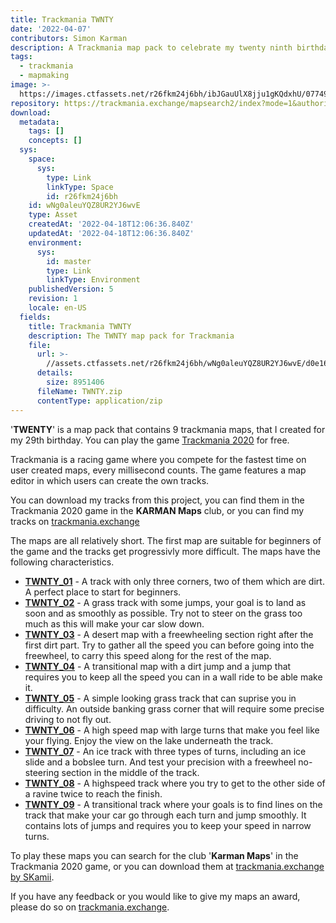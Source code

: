 ```yaml
---
title: Trackmania TWNTY
date: '2022-04-07'
contributors: Simon Karman
description: A Trackmania map pack to celebrate my twenty ninth birthday.
tags:
  - trackmania
  - mapmaking
image: >-
  https://images.ctfassets.net/r26fkm24j6bh/ibJGauUlX8jju1gKQdxhU/077493aa341990ada63c398aa9864e54/TWNTY.png
repository: https://trackmania.exchange/mapsearch2/index?mode=1&authorid=46114
download:
  metadata:
    tags: []
    concepts: []
  sys:
    space:
      sys:
        type: Link
        linkType: Space
        id: r26fkm24j6bh
    id: wNg0aleuYQZ8UR2YJ6wvE
    type: Asset
    createdAt: '2022-04-18T12:06:36.840Z'
    updatedAt: '2022-04-18T12:06:36.840Z'
    environment:
      sys:
        id: master
        type: Link
        linkType: Environment
    publishedVersion: 5
    revision: 1
    locale: en-US
  fields:
    title: Trackmania TWNTY
    description: The TWNTY map pack for Trackmania
    file:
      url: >-
        //assets.ctfassets.net/r26fkm24j6bh/wNg0aleuYQZ8UR2YJ6wvE/d0e165a7a33fd33f2a7a699c797f2f6d/TWNTY.zip
      details:
        size: 8951406
      fileName: TWNTY.zip
      contentType: application/zip
---
```


'__TWENTY__' is a map pack that contains 9 trackmania maps, that I created for my 29th birthday. You can play the game [Trackmania 2020](https://www.trackmania.com/) for free.

Trackmania is a racing game where you compete for the fastest time on user created maps, every millisecond counts. The game features a map editor in which users can create the own tracks.

You can download my tracks from this project, you can find them in the Trackmania 2020 game in the __KARMAN Maps__ club, or you can find my tracks on [trackmania.exchange](https://trackmania.exchange/mapsearch2/index?mode=1&authorid=46114)

The maps are all relatively short. The first map are suitable for beginners of the game and the tracks get progressivly more difficult. The maps have the following characteristics.
- [__TWNTY_01__](https://trackmania.exchange/maps/56551/twnty01) - A track with only three corners, two of them which are dirt. A perfect place to start for beginners.
- [__TWNTY_02__](https://trackmania.exchange/maps/56552/twnty02) - A grass track with some jumps, your goal is to land as soon and as smoothly as possible. Try not to steer on the grass too much as this will make your car slow down.
- [__TWNTY_03__](https://trackmania.exchange/maps/56553/twnty03) - A desert map with a freewheeling section right after the first dirt part. Try to gather all the speed you can before going into the freewheel, to carry this speed along for the rest of the map.
- [__TWNTY_04__](https://trackmania.exchange/maps/56609/twnty04) - A transitional map with a dirt jump and a jump that requires you to keep all the speed you can in a wall ride to be able make it.
- [__TWNTY_05__](https://trackmania.exchange/maps/56611/twnty05) - A simple looking grass track that can suprise you in difficulty. An outside banking grass corner that will require some precise driving to not fly out.
- [__TWNTY_06__](https://trackmania.exchange/maps/56909/twnty06) - A high speed map with large turns that make you feel like your flying. Enjoy the view on the lake underneath the track.
- [__TWNTY_07__](https://trackmania.exchange/maps/56918/twnty07) - An ice track with three types of turns, including an ice slide and a bobslee turn. And test your precision with a freewheel no-steering section in the middle of the track.
- [__TWNTY_08__](https://trackmania.exchange/maps/58083/twnty08) - A highspeed track where you try to get to the other side of a ravine twice to reach the finish.
- [__TWNTY_09__](https://trackmania.exchange/maps/58084/twnty09) - A transitional track where your goals is to find lines on the track that make your car go through each turn and jump smoothly. It contains lots of jumps and requires you to keep your speed in narrow turns.

To play these maps you can search for the club '__Karman Maps__' in the Trackmania 2020 game, or you can download them at [trackmania.exchange by SKamii](https://trackmania.exchange/mapsearch2/index?mode=1&authorid=46114).

If you have any feedback or you would like to give my maps an award, please do so on [trackmania.exchange](https://trackmania.exchange/user/profile/46114).